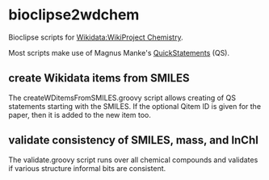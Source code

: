 # bioclipse2wdchem
Bioclipse scripts for [Wikidata:WikiProject Chemistry](https://www.wikidata.org/wiki/Wikidata:WikiProject_Chemistry).

Most scripts make use of Magnus Manke's [QuickStatements](http://tools.wmflabs.org/wikidata-todo/quick_statements.php) (QS).

## create Wikidata items from SMILES
The createWDitemsFromSMILES.groovy script allows creating of QS statements starting with the SMILES. If the optional Qitem ID
is given for the paper, then it is added to the new item too.

## validate consistency of SMILES, mass, and InChI
The validate.groovy script runs over all chemical compounds and validates if various structure informal bits are consistent.


